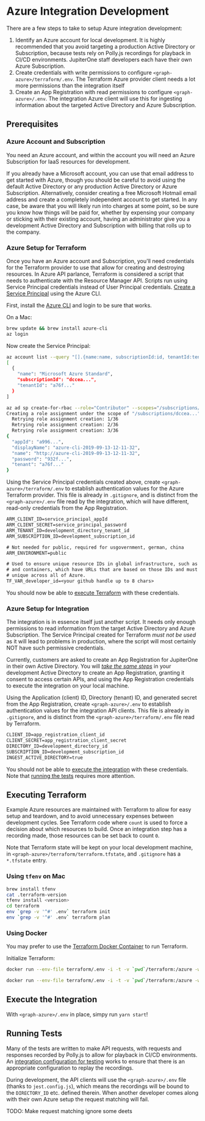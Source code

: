 # Azure Integration Development

There are a few steps to take to setup Azure integration development:

1. Identify an Azure account for local development. It is highly recommended
   that you avoid targeting a production Active Directory or Subscription,
   because tests rely on Polly.js recordings for playback in CI/CD environments.
   JupiterOne staff developers each have their own Azure Subscription.
1. Create credentials with write permissions to configure
   `<graph-azure>/terraform/.env`. The Terraform Azure provider client needs a
   lot more permissions than the integration itself
1. Create an App Registration with read permissions to configure
   `<graph-azure>/.env`. The integration Azure client will use this for
   ingesting information about the targeted Active Directory and Azure
   Subscription.

## Prerequisites

### Azure Account and Subscription

You need an Azure account, and within the account you will need an Azure
Subscription for IaaS resources for development.

If you already have a Microsoft account, you can use that email address to get
started with Azure, though you should be careful to avoid using the default
Active Directory or any production Active Directory or Azure Subscription.
Alternatively, consider creating a free Microsoft Hotmail email address and
create a completely independent account to get started. In any case, be aware
that you will likely run into charges at some point, so be sure you know how
things will be paid for, whether by expensing your company or sticking with
their existing account, having an administrator give you a development Active
Directory and Subscription with billing that rolls up to the company.

### Azure Setup for Terraform

Once you have an Azure account and Subscription, you'll need credentials for the
Terraform provider to use that allow for creating and destroying resources. In
Azure API parlance, Terraform is considered a script that needs to authenticate
with the Resource Manager API. Scripts run using Service Principal credentials
instead of User Principal credentials. [Create a Service Principal][2] using the
Azure CLI.

First, install the [Azure CLI](https://docs.microsoft.com/en-us/cli/azure/) and
login to be sure that works.

On a Mac:

```sh
brew update && brew install azure-cli
az login
```

Now create the Service Principal:

```sh
az account list --query "[].{name:name, subscriptionId:id, tenantId:tenantId}"
[
  {
    "name": "Microsoft Azure Standard",
    "subscriptionId": "dccea...",
    "tenantId": "a76f..."
  }
]

az ad sp create-for-rbac --role="Contributor" --scopes="/subscriptions/dccea..."
Creating a role assignment under the scope of "/subscriptions/dccea..."
  Retrying role assignment creation: 1/36
  Retrying role assignment creation: 2/36
  Retrying role assignment creation: 3/36
{
  "appId": "a996...",
  "displayName": "azure-cli-2019-09-13-12-11-32",
  "name": "http://azure-cli-2019-09-13-12-11-32",
  "password": "932f...",
  "tenant": "a76f..."
}
```

Using the Service Principal credentials created above, create
`<graph-azure>/terraform/.env` to establish authentication values for the Azure
Terraform provider. This file is already in `.gitignore`, and is distinct from
the `<graph-azure>/.env` file read by the integration, which will have
different, read-only credentials from the App Registration.

```txt
ARM_CLIENT_ID=service_principal_appId
ARM_CLIENT_SECRET=service_principal_password
ARM_TENANT_ID=development_directory_tenant_id
ARM_SUBSCRIPTION_ID=development_subscription_id

# Not needed for public, required for usgovernment, german, china
ARM_ENVIRONMENT=public

# Used to ensure unique resource IDs in global infrastructure, such as databases
# and containers, which have URLs that are based on those IDs and must remain
# unique across all of Azure.
TF_VAR_developer_id=<your github handle up to 8 chars>
```

You should now be able to [execute Terraform](#executing-terraform) with these
credentials.

### Azure Setup for Integration

The integration is in essence itself just another script. It needs only enough
permissions to read information from the target Active Directory and Azure
Subscription. The Service Principal created for Terraform _must not be used_ as
it will lead to problems in production, where the script will most certainly NOT
have such permissive credentials.

Currently, customers are asked to create an App Registration for JupiterOne in
their own Active Directory. You will
_[take the same steps](jupiterone.md#integration-instance-configuration)_ in
your development Active Directory to create an App Registration, granting it
consent to access certain APIs, and using the App Registration credentials to
execute the integration on your local machine.

Using the Application (client) ID, Directory (tenant) ID, and generated secret
from the App Registration, create `<graph-azure>/.env` to establish
authentication values for the integration API clients. This file is already in
`.gitignore`, and is distinct from the `<graph-azure>/terraform/.env` file read
by Terraform.

```txt
CLIENT_ID=app_registration_client_id
CLIENT_SECRET=app_registration_client_secret
DIRECTORY_ID=development_directory_id
SUBSCRIPTION_ID=development_subscription_id
INGEST_ACTIVE_DIRECTORY=true
```

You should not be able to [execute the integration](#execute-the-integration)
with these credentials. Note that [running the tests](#running-tests) requires
more attention.

## Executing Terraform

Example Azure resources are maintained with Terraform to allow for easy setup
and teardown, and to avoid unnecessary expenses between development cycles. See
Terraform code where `count` is used to force a decision about which resources
to build. Once an integration step has a recording made, those resources can be
set back to count `0`.

Note that Terraform state will be kept on your local development machine, in
`<graph-azure>/terraform/terraform.tfstate`, and `.gitignore` has a `*.tfstate`
entry.

### Using `tfenv` on Mac

```sh
brew install tfenv
cat .terraform-version
tfenv install <version>
cd terraform
env `grep -v '^#' .env` terraform init
env `grep -v '^#' .env` terraform plan
```

### Using Docker

You may prefer to use the
[Terraform Docker Container](https://hub.docker.com/r/hashicorp/terraform/) to
run Terraform.

Initialize Terraform:

```sh
docker run --env-file terraform/.env -i -t -v `pwd`/terraform:/azure -w /azure hashicorp/terraform:light init
```

```sh
docker run --env-file terraform/.env -i -t -v `pwd`/terraform:/azure -w /azure hashicorp/terraform:light plan
```

## Execute the Integration

With `<graph-azure>/.env` in place, simpy run `yarn start`!

## Running Tests

Many of the tests are written to make API requests, with requests and responses
recorded by Polly.js to allow for playback in CI/CD environments. An
[integration configuration for testing](../test/integrationInstanceConfig.ts)
works to ensure that there is an appropriate configuration to replay the
recordings.

During development, the API clients will use the `<graph-azure>/.env` file
(thanks to `jest.config.js`), which means the recordings will be bound to the
`DIRECTORY_ID` etc. defined therein. When another developer comes along with
their own Azure setup the request matching will fail.

TODO: Make request matching ignore some deets

[1]: https://docs.microsoft.com/en-us/graph/use-postman?view=graph-rest-1.0
[2]:
  https://docs.microsoft.com/en-us/cli/azure/create-an-azure-service-principal-azure-cli?view=azure-cli-latest
